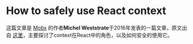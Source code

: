 # How to safely use React context

这篇文章是 [Mobx](https://cn.mobx.js.org/) 的作者**Michel Weststrate**于2016年发表的一篇文章，原文出自 [这里](https://medium.com/@mweststrate/how-to-safely-use-react-context-b7e343eff076)，主要探讨了context在React中的角色，以及如何安全的使用它。

